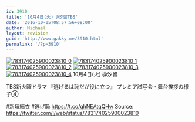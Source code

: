 ```yaml
---
id: 3910
title: '10月4日(火) @汐留TBS'
date: '2016-10-05T08:57:56+08:00'
author: Michael
layout: revision
guid: 'http://www.gakky.me/3910.html'
permalink: '/?p=3910'
---
```


[![783174025900023810_0](http://www.yui-aragaki.org/wp-content/uploads/2016/10/783174025900023810_0.jpg)](http://www.yui-aragaki.org/wp-content/uploads/2016/10/783174025900023810_0.jpg)
[![783174025900023810_1](http://www.yui-aragaki.org/wp-content/uploads/2016/10/783174025900023810_1.jpg)](http://www.yui-aragaki.org/wp-content/uploads/2016/10/783174025900023810_1.jpg)
[![783174025900023810_2](http://www.yui-aragaki.org/wp-content/uploads/2016/10/783174025900023810_2.jpg)](http://www.yui-aragaki.org/wp-content/uploads/2016/10/783174025900023810_2.jpg)
[![783174025900023810_3](http://www.yui-aragaki.org/wp-content/uploads/2016/10/783174025900023810_3.jpg)](http://www.yui-aragaki.org/wp-content/uploads/2016/10/783174025900023810_3.jpg)
[![783174025900023810_4](http://www.yui-aragaki.org/wp-content/uploads/2016/10/783174025900023810_4.jpg)](http://www.yui-aragaki.org/wp-content/uploads/2016/10/783174025900023810_4.jpg)
10月4日(火) @汐留

TBS新火曜ドラマ
『逃げるは恥だが役に立つ』
 プレミア試写会・舞台挨拶の様子④

\#新垣結衣 #逃げ恥 https://t.co/qhNEAtqQHw
Source: <https://twitter.com/i/web/status/783174025900023810>
